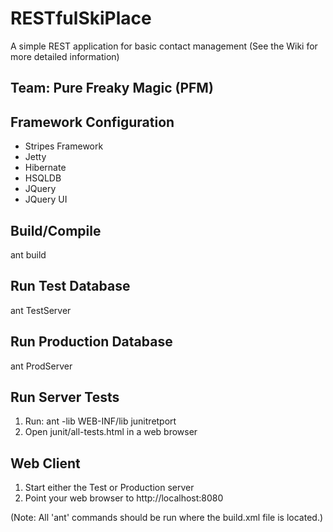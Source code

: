 # RESTfulSkiPlace
A simple REST application for basic contact management (See the Wiki for more detailed information)

## Team: Pure Freaky Magic (PFM)

## Framework Configuration
* Stripes Framework
* Jetty
* Hibernate
* HSQLDB
* JQuery
* JQuery UI


## Build/Compile
ant build

## Run Test Database
ant TestServer

## Run Production Database
ant ProdServer

## Run Server Tests
1. Run: ant -lib WEB-INF/lib junitretport
2. Open junit/all-tests.html in a web browser

## Web Client
1. Start either the Test or Production server
2. Point your web browser to http://localhost:8080

(Note: All 'ant' commands should be run where the build.xml file is located.)

